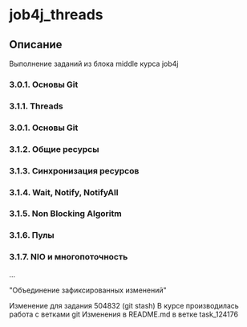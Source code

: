 # job4j_threads
## Описание
Выполнение заданий из блока middle курса job4j

### 3.0.1. Основы Git
### 3.1.1. Threads
### 3.0.1. Основы Git
### 3.1.2. Общие ресурсы
### 3.1.3. Синхронизация ресурсов
### 3.1.4. Wait, Notify, NotifyAll
### 3.1.5. Non Blocking Algoritm
### 3.1.6. Пулы
### 3.1.7. NIO и многопоточность
...

"Объединение зафиксированных изменений"

Изменение для задания 504832 (git stash)
В курсе производилась работа с ветками git
Изменения в README.md в ветке task_124176
